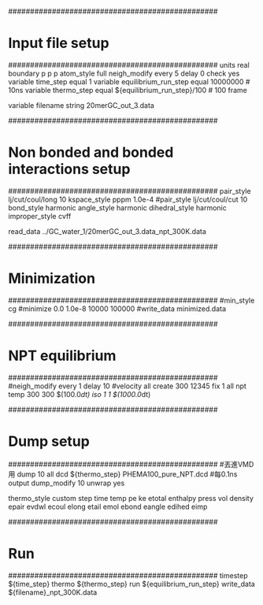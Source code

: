 ################################################
# Input file setup
################################################
units			real
boundary		p p p
atom_style		full
neigh_modify 	every 5 delay 0 check yes
variable		time_step 			 equal 1
variable		equilibrium_run_step equal 10000000 					# 10ns
variable		thermo_step 		 equal ${equilibrium_run_step}/100  # 100 frame

variable		filename string 20merGC_out_3.data

################################################
# Non bonded and bonded interactions setup
################################################
pair_style 		lj/cut/coul/long 10
kspace_style 	pppm 1.0e-4
#pair_style 		lj/cut/coul/cut 10
bond_style 		harmonic
angle_style 	harmonic
dihedral_style 	harmonic
improper_style 	cvff

read_data		../GC_water_1/20merGC_out_3.data_npt_300K.data

################################################
# Minimization
################################################
#min_style      	cg 
#minimize       	0.0 1.0e-8 10000 100000
#write_data		minimized.data

################################################
# NPT equilibrium
################################################
#neigh_modify 	every 1 delay 10
#velocity        all create 300 12345
fix				1 all npt temp 300 300 $(100.0*dt) iso 1 1 $(1000.0*dt)

################################################
# Dump setup
################################################
#丟進VMD用
dump            10 all dcd ${thermo_step} PHEMA100_pure_NPT.dcd #每0.1ns output
dump_modify     10 unwrap yes

thermo_style    custom step time temp pe ke etotal enthalpy press vol density epair evdwl ecoul elong etail emol ebond eangle edihed eimp

################################################
# Run
################################################
timestep        ${time_step}
thermo			${thermo_step}
run				${equilibrium_run_step}
write_data		${filename}_npt_300K.data

